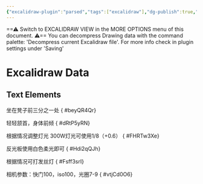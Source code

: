 ```yaml
---
{"excalidraw-plugin":"parsed","tags":["excalidraw"],"dg-publish":true,"permalink":"/Excalidraw/证件照拍摄光线/","dgPassFrontmatter":true}
---
```


==⚠  Switch to EXCALIDRAW VIEW in the MORE OPTIONS menu of this document. ⚠== You can decompress Drawing data with the command palette: 'Decompress current Excalidraw file'. For more info check in plugin settings under 'Saving'


# Excalidraw Data
## Text Elements
坐在凳子前三分之一处
{ #beyQR4Qr}


轻轻颔首，身体前倾
{ #dRtP5yRN}


根据情况调整灯光
300W灯光可使用1/8（+0.6）
{ #FHRTw3Xe}


反光板使用白色柔光即可
{ #Hdi2qQJh}


根据情况可打发丝灯
{ #Fsff3srI}


相机参数：快门100，iso100，光圈7-9
{ #vtjCd0O6}


